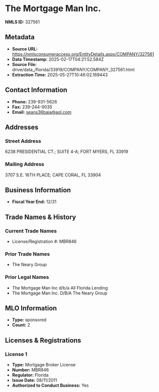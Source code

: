 # The Mortgage Man Inc.

**NMLS ID:** 327561

## Metadata
- **Source URL:** https://nmlsconsumeraccess.org/EntityDetails.aspx/COMPANY/327561
- **Data Timestamp:** 2025-02-17T04:21:52.584Z
- **Source File:** drive/data_/florida/33919/COMPANY/COMPANY_327561.html
- **Extraction Time:** 2025-05-27T10:46:02.169443

## Contact Information
- **Phone:** 239-931-5626
- **Fax:** 239-244-9035
- **Email:** seans36baja@aol.com

## Addresses
### Street Address
6238 PRESIDENTIAL CT.; SUITE 4-A; FORT MYERS, FL 33919

### Mailing Address
3707 S.E. 16TH PLACE; CAPE CORAL, FL 33904

## Business Information
- **Fiscal Year End:** 12/31

## Trade Names & History
### Current Trade Names
- License/Registration #: MBR846

### Prior Trade Names
- The Neary Group

### Prior Legal Names
- The Mortgage Man Inc d/b/a All Florida Lending
- The Mortgage Man Inc. D/B/A The Neary Group

## MLO Information
- **Type:** sponsored
- **Count:** 2

## Licenses & Registrations

### License 1
- **Type:** Mortgage Broker License
- **Number:** MBR846
- **Regulator:** Florida
- **Issue Date:** 08/11/2011
- **Authorized to Conduct Business:** Yes
